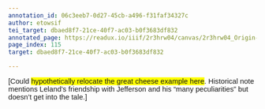 ```yaml
---
annotation_id: 06c3eeb7-0d27-45cb-a496-f31faf34327c
author: etowsif
tei_target: dbaed8f7-21ce-40f7-ac03-b0f3683df832
annotated_page: https://readux.io/iiif/2r3hrw04/canvas/2r3hrw04_Origin-1911-a-0116.tif
page_index: 115
target: dbaed8f7-21ce-40f7-ac03-b0f3683df832

---
```

<p><span id="docs-internal-guid-93843c58-7fff-06ee-a80b-b6672d1f08f6"><span style="font-size: 11pt; font-family: Arial; background-color: transparent; font-variant-numeric: normal; font-variant-east-asian: normal; vertical-align: baseline; white-space: pre-wrap;">[Could </span><span style="font-size: 11pt; font-family: Arial; background-color: #ffff00; font-variant-numeric: normal; font-variant-east-asian: normal; vertical-align: baseline; white-space: pre-wrap;">hypothetically relocate the great cheese example here</span><span style="font-size: 11pt; font-family: Arial; background-color: transparent; font-variant-numeric: normal; font-variant-east-asian: normal; vertical-align: baseline; white-space: pre-wrap;">. Historical note mentions Leland&rsquo;s friendship with Jefferson and his &ldquo;many peculiarities&rdquo; but doesn&rsquo;t get into the tale.]</span></span></p>